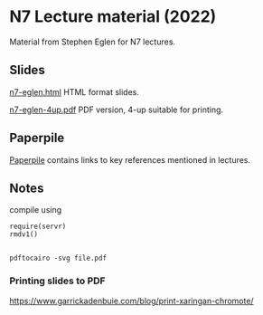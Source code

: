 # N7 Lecture material (2022)

Material from Stephen Eglen for N7 lectures.

## Slides

[n7-eglen.html](n7-eglen.html) HTML format slides.

[n7-eglen-4up.pdf](n7-eglen-4up.pdf) PDF version, 4-up suitable for printing.

## Paperpile

[Paperpile](https://paperpile.com/shared/D5PXww) contains links to key
references mentioned in lectures.


## Notes

compile using

    require(servr)
    rmdv1()


    pdftocairo -svg file.pdf
	

### Printing slides to PDF
https://www.garrickadenbuie.com/blog/print-xaringan-chromote/	
